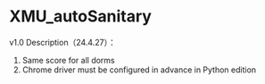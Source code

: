 # XMU_autoSanitary
v1.0 Description（24.4.27）：
1. Same score for all dorms
2. Chrome driver must be configured in advance in Python edition

